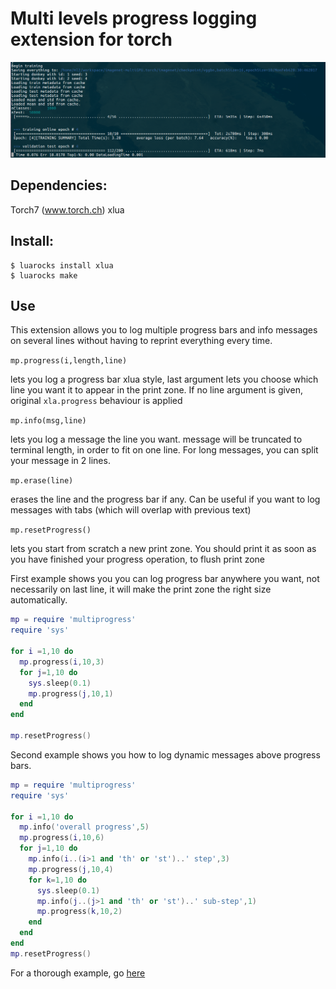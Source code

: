 # Multi levels progress logging extension for torch

![img](https://github.com/ClementPinard/imagenet-multiGPU.torch/raw/master/images/multiprogress.png)

## Dependencies:
Torch7 (www.torch.ch)
xlua

## Install:
```
$ luarocks install xlua
$ luarocks make
```

## Use

This extension allows you to log multiple progress bars and info messages on several lines without
having to reprint everything every time.

`mp.progress(i,length,line)`

lets you log a progress bar xlua style, last argument lets you choose which line you want it to appear in the print zone. If no line argument is given, original `xla.progress` behaviour is applied

`mp.info(msg,line)`

lets you log a message the line you want. message will be truncated to terminal length, in order to fit on one line.
For long messages, you can split your message in 2 lines.

`mp.erase(line)`

erases the line and the progress bar if any. Can be useful if you want to log messages with tabs (which will overlap with previous text)

`mp.resetProgress()`

lets you start from scratch a new print zone. You should print it as soon as you have finished your progress operation, to flush print zone


First example shows you you can log progress bar anywhere you want, not necessarily on last line,
it will make the print zone the right size automatically.

```lua
mp = require 'multiprogress'
require 'sys'

for i =1,10 do
  mp.progress(i,10,3)
  for j=1,10 do
    sys.sleep(0.1)
    mp.progress(j,10,1)
  end
end

mp.resetProgress()
```

Second example shows you how to log dynamic messages above progress bars.

```lua
mp = require 'multiprogress'
require 'sys'

for i =1,10 do
  mp.info('overall progress',5)
  mp.progress(i,10,6)
  for j=1,10 do
    mp.info(i..(i>1 and 'th' or 'st')..' step',3)
    mp.progress(j,10,4)
    for k=1,10 do
      sys.sleep(0.1)
      mp.info(j..(j>1 and 'th' or 'st')..' sub-step',1)
      mp.progress(k,10,2)
    end
  end
end
mp.resetProgress()

```
For a thorough example, go [here](https://github.com/ClementPinard/imagenet-multiGPU.torch)
